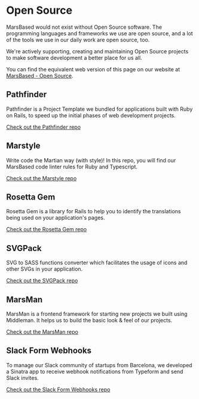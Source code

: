 # Open Source

MarsBased would not exist without Open Source software. The programming languages and frameworks we use are open source, and a lot of the tools we use in our daily work are open source, too.

We're actively supporting, creating and maintaining Open Source projects to make software development a better place for us all.

You can find the equivalent web version of this page on our website at [MarsBased - Open Source](https://marsbased.com/open-source/).

## Pathfinder

Pathfinder is a Project Template we bundled for applications built with Ruby on Rails, to speed up the initial phases of web development projects.

[Check out the Pathfinder repo](https://github.com/MarsBased/pathfinder-rails)

## Marstyle

Write code the Martian way (with style)! In this repo, you will find our MarsBased code linter rules for Ruby and Typescript.

[Check out the Marstyle repo](https://github.com/MarsBased/marstyle)

## Rosetta Gem

Rosetta Gem is a library for Rails to help you to identify the translations being used on your application's pages.

[Check out the Rosetta Gem repo](https://github.com/MarsBased/rosetta-gem)

## SVGPack

SVG to SASS functions converter which facilitates the usage of icons and other SVGs in your application.

[Check out the SVGPack repo](https://github.com/MarsBased/svgpack)

## MarsMan

MarsMan is a frontend framework for starting new projects we built using Middleman. It helps us to build the basic look & feel of our projects.

[Check out the MarsMan repo](https://github.com/MarsBased/marsman)

## Slack Form Webhooks

To manage our Slack community of startups from Barcelona, we developed a Sinatra app to receive webhook notifications from Typeform and send Slack invites.

[Check out the Slack Form Webhooks repo](https://github.com/MarsBased/slackform-webhooks)

